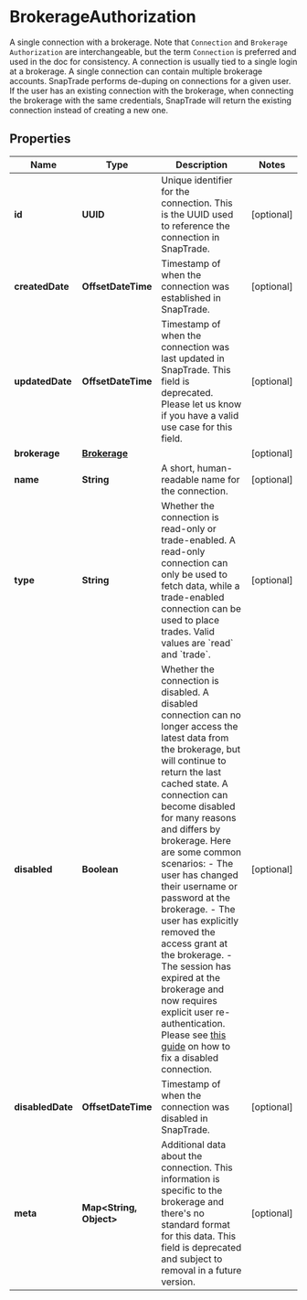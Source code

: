 

# BrokerageAuthorization

A single connection with a brokerage. Note that `Connection` and `Brokerage Authorization` are interchangeable, but the term `Connection` is preferred and used in the doc for consistency.  A connection is usually tied to a single login at a brokerage. A single connection can contain multiple brokerage accounts.  SnapTrade performs de-duping on connections for a given user. If the user has an existing connection with the brokerage, when connecting the brokerage with the same credentials, SnapTrade will return the existing connection instead of creating a new one. 

## Properties

| Name | Type | Description | Notes |
|------------ | ------------- | ------------- | -------------|
|**id** | **UUID** | Unique identifier for the connection. This is the UUID used to reference the connection in SnapTrade. |  [optional] |
|**createdDate** | **OffsetDateTime** | Timestamp of when the connection was established in SnapTrade. |  [optional] |
|**updatedDate** | **OffsetDateTime** | Timestamp of when the connection was last updated in SnapTrade. This field is deprecated. Please let us know if you have a valid use case for this field. |  [optional] |
|**brokerage** | [**Brokerage**](Brokerage.md) |  |  [optional] |
|**name** | **String** | A short, human-readable name for the connection. |  [optional] |
|**type** | **String** | Whether the connection is read-only or trade-enabled. A read-only connection can only be used to fetch data, while a trade-enabled connection can be used to place trades. Valid values are &#x60;read&#x60; and &#x60;trade&#x60;. |  [optional] |
|**disabled** | **Boolean** | Whether the connection is disabled. A disabled connection can no longer access the latest data from the brokerage, but will continue to return the last cached state. A connection can become disabled for many reasons and differs by brokerage. Here are some common scenarios:  - The user has changed their username or password at the brokerage. - The user has explicitly removed the access grant at the brokerage. - The session has expired at the brokerage and now requires explicit user re-authentication.  Please see [this guide](/docs/fix-broken-connections) on how to fix a disabled connection.  |  [optional] |
|**disabledDate** | **OffsetDateTime** | Timestamp of when the connection was disabled in SnapTrade. |  [optional] |
|**meta** | **Map&lt;String, Object&gt;** | Additional data about the connection. This information is specific to the brokerage and there&#39;s no standard format for this data. This field is deprecated and subject to removal in a future version. |  [optional] |



